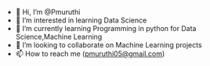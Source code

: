 - 👋 Hi, I’m @Pmuruthi
- 👀 I’m interested in learning Data Science
- 🌱 I’m currently learning Programming in python for Data Science,Machine Learning
- 💞️ I’m looking to collaborate on Machine Learning projects
- 📫 How to reach me (pmuruthi05@gmail.com)

<!---
Pmuruthi/Pmuruthi is a ✨ special ✨ repository because its `README.md` (this file) appears on your GitHub profile.
You can click the Preview link to take a look at your changes.
--->

